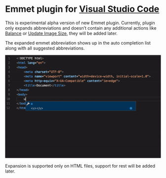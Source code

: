 # Emmet plugin for [Visual Studio Code](https://code.visualstudio.com)

This is experimental alpha version of new Emmet plugin. Currently, plugin only expands abbreviations and doesn’t contain any additional actions like [Balance](http://docs.emmet.io/actions/match-pair/) or [Update Image Size](http://docs.emmet.io/actions/update-image-size/), they will be added later.

The expanded emmet abbreviation shows up in the auto completion list along with all suggested abbreviations.

![Emmet Completions](emmet.gif)

Expansion is supported only on HTML files, support for rest will be added later.
